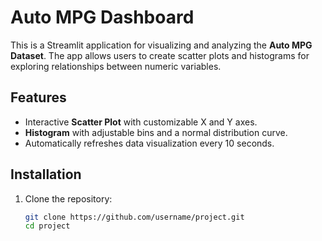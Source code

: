 # Auto MPG Dashboard

This is a Streamlit application for visualizing and analyzing the **Auto MPG Dataset**. The app allows users to create scatter plots and histograms for exploring relationships between numeric variables.

## Features
- Interactive **Scatter Plot** with customizable X and Y axes.
- **Histogram** with adjustable bins and a normal distribution curve.
- Automatically refreshes data visualization every 10 seconds.

## Installation
1. Clone the repository:
   ```bash
   git clone https://github.com/username/project.git
   cd project
